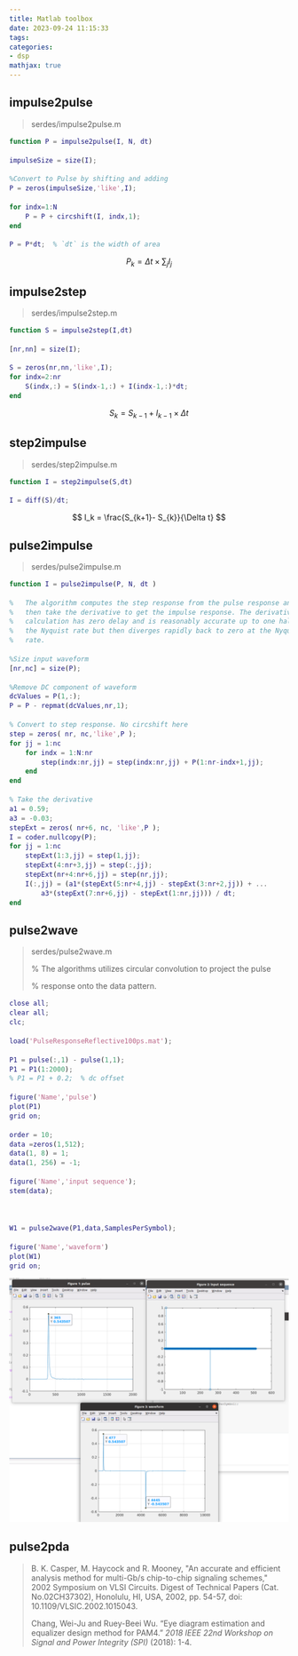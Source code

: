 ```yaml
---
title: Matlab toolbox
date: 2023-09-24 11:15:33
tags:
categories:
- dsp
mathjax: true
---
```




## impulse2pulse

> serdes/impulse2pulse.m

```matlab
function P = impulse2pulse(I, N, dt)

impulseSize = size(I);

%Convert to Pulse by shifting and adding
P = zeros(impulseSize,'like',I);

for indx=1:N
    P = P + circshift(I, indx,1);
end

P = P*dt;  % `dt` is the width of area
```

$$
P_k = \Delta t \times \sum_j I_j
$$



## impulse2step

> serdes/impulse2step.m

```matlab
function S = impulse2step(I,dt)

[nr,nn] = size(I);

S = zeros(nr,nn,'like',I);
for indx=2:nr
    S(indx,:) = S(indx-1,:) + I(indx-1,:)*dt;
end
```

$$
S_k = S_{k-1} + I_{k-1}\times \Delta t
$$



## step2impulse

> serdes/step2impulse.m

```matlab
function I = step2impulse(S,dt)

I = diff(S)/dt;
```

$$
I_k = \frac{S_{k+1}- S_{k}}{\Delta t}
$$



## pulse2impulse

> serdes/pulse2impulse.m

```matlab
function I = pulse2impulse(P, N, dt )

%   The algorithm computes the step response from the pulse response and
%   then take the derivative to get the impulse response. The derivative
%   calculation has zero delay and is reasonably accurate up to one half
%   the Nyquist rate but then diverges rapidly back to zero at the Nyquist
%   rate.

%Size input waveform
[nr,nc] = size(P);

%Remove DC component of waveform
dcValues = P(1,:);
P = P - repmat(dcValues,nr,1);

% Convert to step response. No circshift here
step = zeros( nr, nc,'like',P );
for jj = 1:nc
    for indx = 1:N:nr
        step(indx:nr,jj) = step(indx:nr,jj) + P(1:nr-indx+1,jj);
    end
end

% Take the derivative
a1 = 0.59;
a3 = -0.03;
stepExt = zeros( nr+6, nc, 'like',P );
I = coder.nullcopy(P);
for jj = 1:nc    
    stepExt(1:3,jj) = step(1,jj);
    stepExt(4:nr+3,jj) = step(:,jj);
    stepExt(nr+4:nr+6,jj) = step(nr,jj);
    I(:,jj) = (a1*(stepExt(5:nr+4,jj) - stepExt(3:nr+2,jj)) + ...
        a3*(stepExt(7:nr+6,jj) - stepExt(1:nr,jj))) / dt;
end

```



## pulse2wave

> serdes/pulse2wave.m
>
> %   The algorithms utilizes circular convolution to project the pulse
>
> %   response onto the data pattern.



```matlab
close all;
clear all;
clc;

load('PulseResponseReflective100ps.mat');

P1 = pulse(:,1) - pulse(1,1);
P1 = P1(1:2000);
% P1 = P1 + 0.2;  % dc offset

figure('Name','pulse')
plot(P1)
grid on;

order = 10;
data =zeros(1,512);
data(1, 8) = 1;
data(1, 256) = -1;

figure('Name','input sequence');
stem(data);



W1 = pulse2wave(P1,data,SamplesPerSymbol); 

figure('Name','waveform')
plot(W1)
grid on;

```

![image-20230924130954034](mattool/image-20230924130954034.png)





## pulse2pda

> B. K. Casper, M. Haycock and R. Mooney, "An accurate and efficient analysis method for multi-Gb/s chip-to-chip signaling schemes," 2002 Symposium on VLSI Circuits. Digest of Technical Papers (Cat. No.02CH37302), Honolulu, HI, USA, 2002, pp. 54-57, doi: 10.1109/VLSIC.2002.1015043.
>
> Chang, Wei-Ju and Ruey-Beei Wu. “Eye diagram estimation and equalizer design method for PAM4.” *2018 IEEE 22nd Workshop on Signal and Power Integrity (SPI)* (2018): 1-4.

